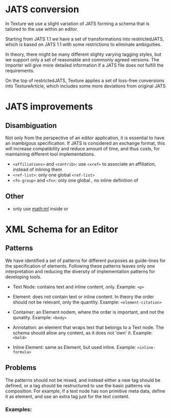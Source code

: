 # JATS conversion

In Texture we use a slight variation of JATS forming a schema that is tailored
to the use within an editor.

Starting from JATS 1.1 we have a set of transformations into restrictedJATS,
which is based on JATS 1.1 with some restrictions to eliminate ambiguities.

In theory, there might be many different slighty varying tagging styles,
but we support only a set of reasonable and commonly agreed versions.
The importer will give more detailed information if a JATS file does not fulfill
the requirements.

On the top of restrictedJATS, Texture applies a set of loss-free conversions into TextureArticle,
which includes some more deviations from original JATS

# JATS improvements

## Disambiguation

Not only from the perspective of an editor application, it is essential to have
an inambigous specification. If JATS is considered an exchange format, this will
increase compatibility and reduce amount of time, and thus costs, for maintaining
different tool implementations.

- `<affiliations>` and `<contrib>`: use `<xref>` to associate an affiliation, instead of inlining them
- `<ref-list>`: only one global `<ref-list>`
- `<fn-group>` and `<fn>`: only one global <fn-group>, no inline definition of <fn>

## Other

- only use <math:ml> inside <disp-formula> or <inline-formula>


# XML Schema for an Editor

## Patterns

We have identified a set of patterns for different purposes as guide-lines for the specification of elements.
Following these patterns leaves only one interpretation and reducing the diversity
of implementation patterns for developing tools.

- Text Node: contains text and inline content, only.
  Example: `<p>`

- Element: does not contain text or inline content.
  In theory the order should not be relevant, only the quantity.
  Example: `<element-citation>`

- Container: an Element nodem, where the order is important, and not the qunatity.
  Example: `<body>`

- Annotation: an element that wraps text that belongs to a Text node.
  The schema should allow any content, as it does not 'own' it.
  Example: `<bold>`

- Inline Element: same as Element, but used inline.
  Example: `<inline-formula>`

## Problems

The patterns should not be mixed, and instead either a new tag should be defined,
or a tag should be restructured to use the basic patterns via composition.
For example, if a text node has non primitive meta data, define it as element,
and use an extra tag just for the text content.

### Examples:
